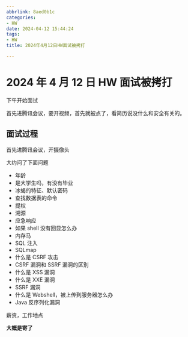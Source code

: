 ```yaml
---
abbrlink: 8aed0b1c
categories:
- HW
date: 2024-04-12 15:44:24
tags:
- HW
title: 2024年4月12日HW面试被拷打

---
```


# 2024 年 4 月 12 日 HW 面试被拷打

下午开始面试

首先进腾讯会议，要开视频，首先就被点了，看简历说没什么和安全有关的。

## 面试过程

首先进腾讯会议，开摄像头

大约问了下面问题

- 年龄
- 是大学生吗，有没有毕业
- 冰蝎的特征、默认密码
- 查找数据表的命令
- 提权
- 溯源
- 应急响应
- 如果 shell 没有回显怎么办
- 内存马
- SQL 注入
- SQLmap
- 什么是 CSRF 攻击
- CSRF 漏洞和 SSRF 漏洞的区别
- 什么是 XSS 漏洞
- 什么是 XXE 漏洞
- SSRF 漏洞
- 什么是 Webshell，被上传到服务器怎么办
- Java 反序列化漏洞

薪资，工作地点

**大概是寄了**
